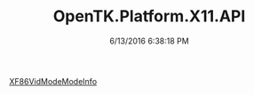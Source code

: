 ﻿---
title: OpenTK.Platform.X11.API
date: 6/13/2016 6:38:18 PM
---

[XF86VidModeModeInfo](T-OpenTK.Platform.X11.API.XF86VidModeModeInfo.html)
